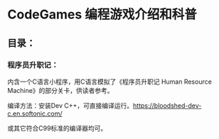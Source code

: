 # CodeGames 编程游戏介绍和科普
## 目录：

### 程序员升职记：
内含一个C语言小程序，用C语言模拟了《程序员升职记 Human Resource Machine》的部分关卡，供读者参考。

编译方法：安装Dev C++，可直接编译运行。https://bloodshed-dev-c.en.softonic.com/

或其它符合C99标准的编译器均可。


